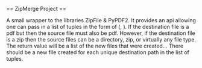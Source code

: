 == ZipMerge Project ==

A small wrapper to the libraries ZipFile & PyPDF2.  It provides an api allowing one can pass in a list of tuples in the form of (<source file path>, <destination file path>).  If the destination file is a pdf but then the source file must also be pdf.  However, if the destination file is a zip then the source files can be a directory, zip, or virtually any file type.  The return value will be a list of the new files that were created... There should be a new file created for each unique destination path in the list of tuples.


